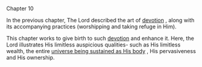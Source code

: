 # <a name='_Toc488528601'></a>
Chapter 10


In the previous chapter, The Lord described the art of 
[devotion](bhakti_a_defn)
, along with its accompanying practices (worshipping and taking refuge in Him). 

This chapter works to give birth to such 
[devotion](bhakti_a_defn)
 and enhance it. Here, the Lord illustrates His limitless auspicious qualities- such as His limitless wealth, the entire 
[universe being sustained as His body](universe_as_his_body)
, His pervasiveness and His ownership.


